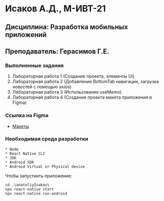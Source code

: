 # Исаков А.Д., М-ИВТ-21
## Дисциплина: Разработка мобильных приложений
## Преподаватель: Герасимов Г.Е.

### Выполненные задания

1. Лабораторная работа 1 (Создание проекта, элементы UI)
2. Лабораторная работа 2 (Добавление BottomTab навигации, загрузка новостей с помощью axios)
3. Лабораторная работа 3 (Использование useMemo)
4. Лабораторная работа 4 (Создание проекта макета приложения в Figma)

### Сcылка на Figma

- [Макеты](https://www.figma.com/file/0tNs64PkjEh9XSsNrF1fvo/Untitled?node-id=0%3A1&t=3qF5saLfByorJmE1-0)

### Необходимая среда разработки
    * Node
    * React Native CLI
    * JDK
    * Android SDK
    * Android Virtual or Physical device

Чтобы запустиить приложение:
```
cd .\anatoliyIsakov\  
npx react-native start
npx react-native run-android
```
